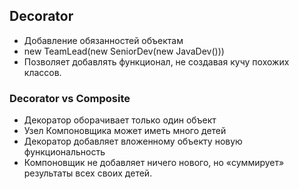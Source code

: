 ## Decorator
- Добавление обязанностей объектам
- new TeamLead(new SeniorDev(new JavaDev()))
- Позволяет добавлять функционал, не создавая кучу похожих классов.
  
### Decorator vs Composite
- Декоратор оборачивает только один объект
- Узел Компоновщика может иметь много детей
- Декоратор добавляет вложенному объекту новую функциональность
- Компоновщик не добавляет ничего нового, но «суммирует» результаты всех своих детей.